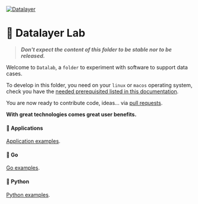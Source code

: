 [![Datalayer](https://docs.datalayer.io/logo/datalayer-25.svg)](https://datalayer.io)

# 👻 Datalayer Lab

> ***Don't expect the content of this folder to be stable nor to be released.***

Welcome to `Datalab`, a `folder` to experiment with software to support data cases.

To develop in this folder, you need on your `linux` or `macos` operating system, check you have the [needed prerequisited listed in this documentation](https://docs.datalayer.io/dev/requirements.html).

You are now ready to contribute code, ideas... via [pull requests](https://github.com/datalayer/datalab/pulls).

**With great technologies comes great user benefits.**

#### :ghost: Applications

[Application examples](./apps).

#### :panda_face: Go

[Go examples](./go).

#### :snake: Python

[Python examples](./py).
<!--
#### :coffee: JVM

[Scala and Java examples](./jvm).
-->

